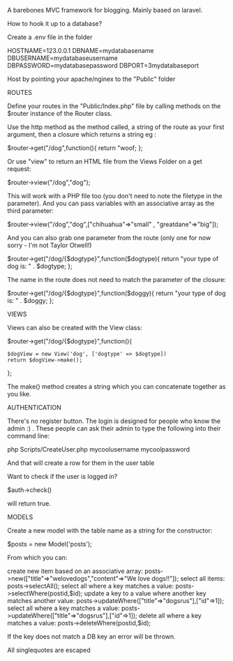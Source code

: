 A barebones MVC framework for blogging. Mainly based on laravel.

How to hook it up to a database?

Create a .env file in the folder

HOSTNAME=123.0.0.1
DBNAME=mydatabasename
DBUSERNAME=mydatabaseusername
DBPASSWORD=mydatabasepassword
DBPORT=3mydatabaseport

Host by pointing your apache/nginex to the "Public" folder 

ROUTES

Define your routes in the "Public/Index.php" file by calling methods on the $router instance of the Router class. 

Use the http method as the method called, a string of the route as your first argument, then a closure which returns a string eg : 

$router->get("/dog",function(){
    return "woof;
};

Or use "view" to return an HTML file from the Views Folder on a get request: 

$router->view("/dog","dog");

This will work with a PHP file too (you don't need to note the filetype in the parameter). And you can pass variables with an associative array as the third parameter:

$router->view("/dog","dog",["chihuahua"=>"small" , "greatdane"=>"big"]);

And you can also grab one parameter from the route (only one for now sorry - I'm not Taylor Otwell!)

$router->get("/dog/{$dogtype}",function($dogtype){
    return "your type of dog is: " . $dogtype;
};

The name in the route does not need to match the parameter of the closure: 

$router->get("/dog/{$dogtype}",function($doggy){
    return "your type of dog is: " . $doggy;
};

VIEWS

Views can also be created with the View class:

$router->get("/dog/{$dogtype}",function(){

    $dogView = new View('dog', ['dogtype' => $dogtype])
    return $dogView->make();
};

The make() method creates a string which you can concatenate together as you like.

AUTHENTICATION

There's no register button. The login is designed for people who know the admin :) . These people can ask their admin to type the following into their command line: 

php Scripts/CreateUser.php mycoolusername mycoolpassword

And that will create a row for them in the user table

Want to check if the user is logged in? 

$auth->check() 

will return true.

MODELS

Create a new model with the table name as a string for the constructor:

 $posts = new Model('posts');

From which you can: 

create new item based on an associative array:                      posts->new(["title"=>"welovedogs","content"=>"We love dogs!!"]);
select all items:                                                   posts->selectAll();
select all where a key matches a value:                             posts->selectWhere(postid,$id);
update a key to a value where another key matches another value:    posts->updateWhere(["title"=>"dogsrus"],["id"=>1]);
select all where a key matches a value:                             posts->updateWhere(["title"=>"dogsrus"],["id"=>1]);
delete all where a key matches a value:                             posts->deleteWhere(postid,$id);

If the key does not match a DB key an error will be thrown. 

All singlequotes are escaped